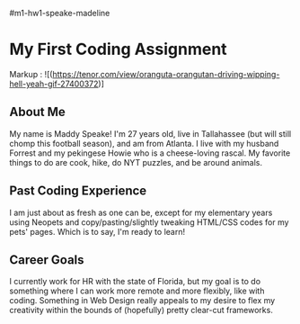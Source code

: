 #m1-hw1-speake-madeline
# My First Coding Assignment
Markup : ![(https://tenor.com/view/oranguta-orangutan-driving-wipping-hell-yeah-gif-27400372)]
## About Me
My name is Maddy Speake! I'm 27 years old, live in Tallahassee (but will still chomp this football season), and am from Atlanta. I live with my husband Forrest and my pekingese Howie who is a cheese-loving rascal. My favorite things to do are cook, hike, do NYT puzzles, and be around animals.
## Past Coding Experience 
I am just about as fresh as one can be, except for my elementary years using Neopets and copy/pasting/slightly tweaking HTML/CSS codes for my pets' pages. Which is to say, I'm ready to learn!
## Career Goals
I currently work for HR with the state of Florida, but my goal is to do something where I can work more remote and more flexibly, like with coding. Something in Web Design really appeals to my desire to flex my creativity within the bounds of (hopefully) pretty clear-cut frameworks.
